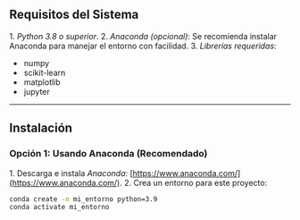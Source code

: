 ## Requisitos del Sistema

1.⁠ ⁠*Python 3.8 o superior*.
2.⁠ ⁠*Anaconda (opcional)*: Se recomienda instalar Anaconda para manejar el entorno con facilidad.
3.⁠ ⁠*Librerías requeridas*:
   - ⁠ numpy ⁠
   - ⁠ scikit-learn ⁠
   - ⁠ matplotlib ⁠
   - ⁠ jupyter ⁠

---

## Instalación

### Opción 1: Usando Anaconda (Recomendado)
1.⁠ ⁠Descarga e instala *Anaconda*: [https://www.anaconda.com/](https://www.anaconda.com/).
2.⁠ ⁠Crea un entorno para este proyecto:
   ```bash
   conda create -n mi_entorno python=3.9
   conda activate mi_entorno

